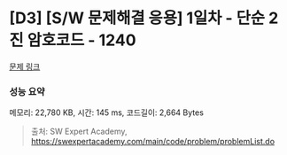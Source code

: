# [D3] [S/W 문제해결 응용] 1일차 - 단순 2진 암호코드 - 1240 

[문제 링크](https://swexpertacademy.com/main/code/problem/problemDetail.do?contestProbId=AV15FZuqAL4CFAYD) 

### 성능 요약

메모리: 22,780 KB, 시간: 145 ms, 코드길이: 2,664 Bytes



> 출처: SW Expert Academy, https://swexpertacademy.com/main/code/problem/problemList.do